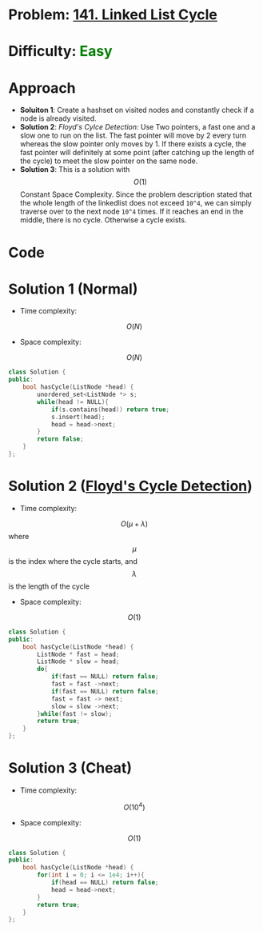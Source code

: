 # Problem: [141. Linked List Cycle](https://leetcode.com/problems/linked-list-cycle/description/)

# Difficulty: <span style = "color:green">Easy</span>

# Approach
<!-- Describe your approach to solving the problem. -->
- **Soluiton 1**: Create a hashset on visited nodes and constantly check if a node is already visited.
- **Solution 2**: *Floyd's Cylce Detection:* Use Two pointers, a fast one and a slow one to run on the list. The fast pointer will move by 2 every turn whereas the slow pointer only moves by 1. If there exists a cycle, the fast pointer will definitely at some point (after catching up the length of the cycle) to meet the slow pointer on the same node.
- **Solution 3**: This is a solution with $$O(1)$$ Constant Space Complexity. Since the problem description stated that the whole length of the linkedlist does not exceed `10^4`, we can simply traverse over to the next node `10^4` times. If it reaches an end in the middle, there is no cycle. Otherwise a cycle exists.

# Code
# Solution 1 (Normal)
- Time complexity:
<!-- Add your time complexity here, e.g. $$O(n)$$ -->
$$O(N)$$

- Space complexity:
<!-- Add your space complexity here, e.g. $$O(n)$$ -->
$$O(N)$$
```cpp
class Solution {
public:
    bool hasCycle(ListNode *head) {
        unordered_set<ListNode *> s;
        while(head != NULL){
            if(s.contains(head)) return true;
            s.insert(head);
            head = head->next;
        }
        return false;
    }
};
```
# Solution 2 ([Floyd's Cycle Detection](https://en.wikipedia.org/wiki/Cycle_detection#Floyd's_tortoise_and_hare))
- Time complexity:
<!-- Add your time complexity here, e.g. $$O(n)$$ -->
$$O(\mu+\lambda)$$ where $$\mu$$ is the index where the cycle starts, and $$\lambda$$ is the length of the cycle

- Space complexity:
<!-- Add your space complexity here, e.g. $$O(n)$$ -->
$$O(1)$$
```cpp
class Solution {
public:
    bool hasCycle(ListNode *head) {
        ListNode * fast = head;
        ListNode * slow = head;
        do{
            if(fast == NULL) return false;
            fast = fast ->next;
            if(fast == NULL) return false;
            fast = fast -> next;
            slow = slow ->next;
        }while(fast != slow);
        return true;
    }
};
```
# Solution 3 (Cheat)
- Time complexity:
<!-- Add your time complexity here, e.g. $$O(n)$$ -->
$$O(10^4)$$

- Space complexity:
<!-- Add your space complexity here, e.g. $$O(n)$$ -->
$$O(1)$$
```cpp
class Solution {
public:
    bool hasCycle(ListNode *head) {
        for(int i = 0; i <= 1e4; i++){
            if(head == NULL) return false;
            head = head->next;
        }
        return true;        
    }
};
```